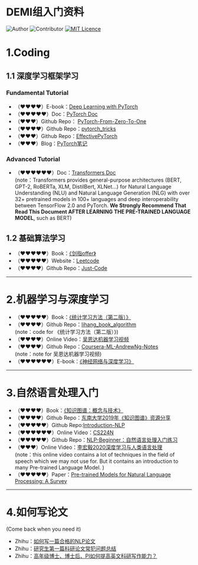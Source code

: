 
# DEMI组入门资料
![Author](https://img.shields.io/badge/Author-Jiaan%20Wang-blue) 
![Contributor](https://img.shields.io/badge/Contributor-Meng%20Zou-blue)
[![MIT Licence](https://badges.frapsoft.com/os/mit/mit.svg?v=103)](https://opensource.org/licenses/mit-license.php)   

# 1.Coding
## 1.1 深度学习框架学习
### Fundamental Tutorial
- （♥♥♥♥）E-book：<u>[Deep Learning with PyTorch](https://pytorch.org/assets/deep-learning/Deep-Learning-with-PyTorch.pdf)</u>
- （♥♥♥♥♥）Doc：<u>[PyTorch Doc](https://pytorch.org/docs/stable/index.html)</u>
- （♥♥♥）Github Repo： <u>[PyTorch-From-Zero-To-One](https://github.com/amusi/PyTorch-From-Zero-To-One)</u>
- （♥♥♥♥）Github Repo：<u>[pytorch_tricks](https://github.com/zxdefying/pytorch_tricks)</u>
- （♥♥♥）Github Repo：<u>[EffectivePyTorch](https://github.com/vahidk/EffectivePyTorch)</u>
- （♥♥♥）Blog：<u>[PyTorch笔记](http://wangjiaan.cn/tags/PyTorch/)</u>
### Advanced Tutorial
- （♥♥♥♥♥♥）Doc：<u>[Transformers Doc](https://huggingface.co/transformers/model_doc/bert.html)</u>  
(note：Transformers provides general-purpose architectures (BERT, GPT-2, RoBERTa, XLM, DistilBert, XLNet…) for Natural Language Understanding (NLU) and Natural Language Generation (NLG) with over 32+ pretrained models in 100+ languages and deep interoperability between TensorFlow 2.0 and PyTorch. **We Strongly Recommend That Read This Document AFTER LEARNING THE PRE-TRAINED LANGUAGE MODEL**, such as BERT)

## 1.2 基础算法学习
- （♥♥♥♥♥）Book：<u>[《剑指offer》](https://book.douban.com/subject/27008702/)</u>
- （♥♥♥♥♥）Website：<u>[Leetcode](https://leetcode-cn.com/)</u>
- （♥♥♥♥）Github Repo：<u>[Just-Code](https://github.com/YaxeZhang/Just-Code#leetcode-%E9%A2%98%E8%A7%A3)</u>

***

# 2.机器学习与深度学习
- （♥♥♥♥♥）Book：<u>[《统计学习方法（第二版）》](https://book.douban.com/subject/33437381/)</u>
- （♥♥♥♥）Github Repo：<u>[lihang_book_algorithm](https://github.com/WenDesi/lihang_book_algorithm)</u>  
(note：code for 《统计学习方法（第二版）》)
- （♥♥♥♥）Online Video：<u>[吴恩达机器学习视频](https://www.bilibili.com/video/BV164411b7dx?from=search&seid=6342152292218004890)</u>
- （♥♥♥♥）Github Repo：<u>[Coursera-ML-AndrewNg-Notes](https://github.com/fengdu78/Coursera-ML-AndrewNg-Notes)</u>  
(note：note for 吴恩达机器学习视频)
- （♥♥♥♥♥♥）E-book：<u>[《神经网络与深度学习》](https://nndl.github.io/)</u>

*** 
# 3.自然语言处理入门
- （♥♥♥♥）Book：<u>[《知识图谱：概念与技术》](https://book.douban.com/subject/34930415/)</u>
- （♥♥♥♥）Github Repo：<u>[东南大学2019年《知识图谱》资源分享](https://github.com/npubird/KnowledgeGraphCourse)</u>
- （♥♥♥♥♥）Github Repo:<u>[Introduction-NLP](https://github.com/NLP-LOVE/Introduction-NLP)</u>
- （♥♥♥♥♥♥）Online Video：<u>[CS224N](https://www.bilibili.com/video/BV1Wb411W7Nr)</u>
- （♥♥♥♥♥）Github Repo：<u>[NLP-Beginner：自然语言处理入门练习](https://github.com/FudanNLP/nlp-beginner)</u>
- （♥♥♥）Online Video：<u>[李宏毅2020深度学习与人类语言处理](https://www.bilibili.com/video/BV1RE411g7rQ)</u>  
(note：this online video contains a lot of techniques in the field of speech which we may not use for. But it contains an introduction to many Pre-trained Language Model. )
- （♥♥♥♥♥）Paper：<u>[Pre-trained Models for Natural Language Processing: A Survey](https://arxiv.org/abs/2003.08271)</u>
*** 
# 4.如何写论文
(Come back when you need it)
- Zhihu：<u>[如何写一篇合格的NLP论文](https://zhuanlan.zhihu.com/p/58752815)</u>
- Zhihu：<u>[研究生第一篇科研论文常犯问题总结](https://zhuanlan.zhihu.com/p/194987138)</u>
- Zhihu：<u>[高年级博士、博士后、PI如何提高英文科研写作能力？](https://zhuanlan.zhihu.com/p/189402998)</u>
